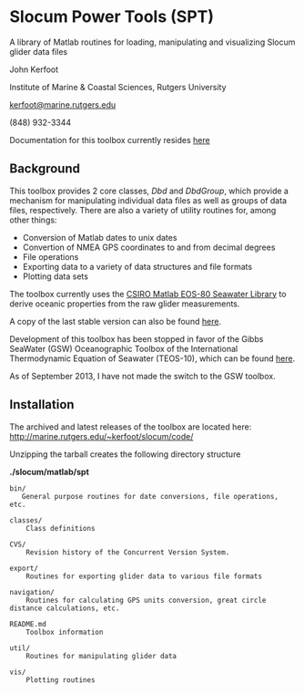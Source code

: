 Slocum Power Tools (SPT)
========================
A library of Matlab routines for loading, manipulating and visualizing Slocum 
glider data files

John Kerfoot

Institute of Marine & Coastal Sciences, Rutgers University

kerfoot@marine.rutgers.edu

(848) 932-3344

Documentation for this toolbox currently resides [here](http://rucool.marine.rutgers.edu/manuals/glider/thoughts-ideas-and-tips-for-slocum-glider-data-management)

Background
----------

This toolbox provides 2 core classes, *Dbd* and *DbdGroup*, which provide a
mechanism for manipulating individual data files as well as groups of data
files, respectively.  There are also a variety of utility routines for, among
other things:

+ Conversion of Matlab dates to unix dates
+ Convertion of NMEA GPS coordinates to and from decimal degrees
+ File operations
+ Exporting data to a variety of data structures and file formats
+ Plotting data sets

The toolbox currently uses the [CSIRO Matlab EOS-80 Seawater Library](http://www.cmar.csiro.au/datacentre/ext_docs/seawater.htm) to derive oceanic properties from the raw glider measurements.  
    

A copy of the last stable version can also be found [here](http://marine.rutgers.edu/~kerfoot/slocum/code/seawater_ver3_3.tar).

Development of this toolbox has been stopped in favor of the Gibbs SeaWater
(GSW) Oceanographic Toolbox of the International Thermodynamic Equation of
Seawater (TEOS-10), which can be found [here](http://www.teos-10.org/software/gsw_matlab_v3_02.zip).

As of September 2013, I have not made the switch to the GSW toolbox.

Installation
-------------

The archived and latest releases of the toolbox are located here:
    http://marine.rutgers.edu/~kerfoot/slocum/code/

Unzipping the tarball creates the following directory structure

**./slocum/matlab/spt**

    bin/
       General purpose routines for date conversions, file operations, etc.

    classes/
        Class definitions

    CVS/
        Revision history of the Concurrent Version System.

    export/
        Routines for exporting glider data to various file formats

    navigation/
        Routines for calculating GPS units conversion, great circle distance calculations, etc.

    README.md
        Toolbox information

    util/
        Routines for manipulating glider data

    vis/
        Plotting routines

